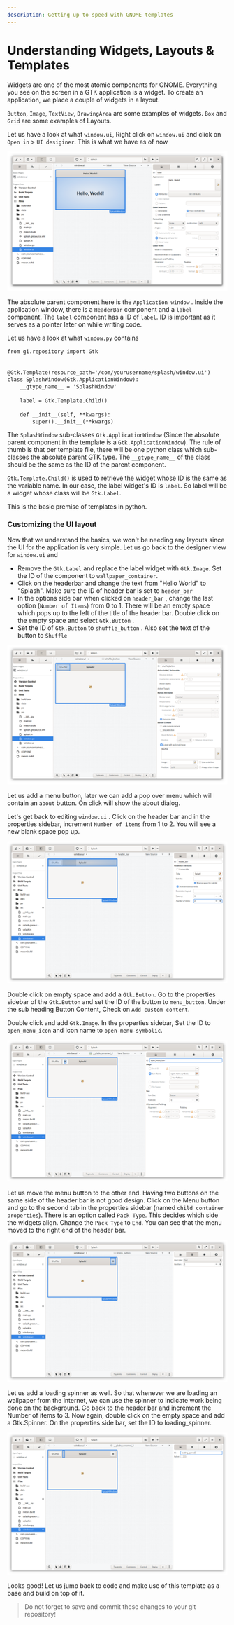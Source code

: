 ```yaml
---
description: Getting up to speed with GNOME templates
---
```


# Understanding Widgets, Layouts & Templates

Widgets are one of the most atomic components for GNOME. Everything you see on the screen in a GTK application is a widget. To create an application, we place a couple of widgets in a layout. 

`Button`, `Image`, `TextView`, `DrawingArea` are some examples of widgets. `Box` and `Grid` are some examples of Layouts.

Let us have a look at what `window.ui`, Right click on `window.ui` and click on `Open in` &gt; `UI desiginer`. This is what we have as of now

![The default hello world template](../.gitbook/assets/image%20%289%29.png)

The absolute parent component here is the `Application window` . Inside the application window, there is a `HeaderBar` component and a `label` component.  The `label` component has a ID of `label`. ID is important as it serves as a pointer later on while writing code. 

Let us have a look at what `window.py` contains

```text
from gi.repository import Gtk


@Gtk.Template(resource_path='/com/yourusername/splash/window.ui')
class SplashWindow(Gtk.ApplicationWindow):
    __gtype_name__ = 'SplashWindow'

    label = Gtk.Template.Child()

    def __init__(self, **kwargs):
        super().__init__(**kwargs)
```

The `SplashWindow` sub-classes `Gtk.ApplicationWindow` \(Since the absolute parent component in the template is a `Gtk.ApplicationWindow`\). The rule of thumb is that per template file, there will be one python class which sub-classes the absolute parent GTK type. The `__gtype_name__` of the class should be the same as the ID of the parent component.

`Gtk.Template.Child()` is used to retrieve the widget whose ID is the same as the variable name. In our case, the label widget's ID is `label`. So label will be a widget whose class will be `Gtk.Label`. 

This is the basic premise of templates in python.

### Customizing the UI layout

Now that we understand the basics, we won't be needing any layouts since the UI for the application is very simple. Let us go back to the designer view for `window.ui` and 

* Remove the `Gtk.Label` and replace the label widget with `Gtk.Image`. Set the ID of the component to `wallpaper_container`.
* Click on the headerbar and change the text from "Hello World" to "Splash". Make sure the ID of header bar is set to `header_bar` 
* In the options side bar when clicked on `header_bar` , change the last option \(`Number of Items`\) from 0 to 1. There will be an empty space which pops up to the left of the title of the header bar. Double click on the empty space and select `Gtk.Button` . 
* Set the ID of `Gtk.Button` to `shuffle_button` . Also set the text of the button to `Shuffle`

![The modified version of the template](../.gitbook/assets/image%20%2810%29.png)

Let us add a menu button, later we can add a pop over menu which will contain an `about` button. On click will show the about dialog.

Let's get back to editing `window.ui` . Click on the header bar and in the properties sidebar, increment `Number of items` from 1 to 2. You will see a new blank space pop up.

![Creating space for the menu button](../.gitbook/assets/image%20%2818%29.png)

Double click on empty space and add a `Gtk.Button`. Go to the properties sidebar of the `Gtk.Button` and set the ID of the button to `menu_button`. Under the sub heading Button Content, Check on `Add custom content`.

Double click and add `Gtk.Image`. In the properties sidebar, Set the ID to `open_menu_icon` and Icon name to `open-menu-symbolic`. 

![Setting the menu icon on the button](../.gitbook/assets/image%20%2820%29.png)

Let us move the menu button to the other end. Having two buttons on the same side of the header bar is not good design. Click on the Menu button and go to the second tab in the properties sidebar \(named `child container properties`\). There is an option called `Pack Type`. This decides which side the widgets align. Change the `Pack Type` to `End`. You can see that the menu moved to the right end of the header bar.

![Packing the button to the end](../.gitbook/assets/image%20%2819%29.png)

Let us add a loading spinner as well. So that whenever we are loading an wallpaper from the internet, we can use the spinner to indicate work being done on the background. Go back to the header bar and increment the Number of items to 3. Now again, double click on the empty space and add a Gtk.Spinner. On the properties side bar, set the ID to loading\_spinner.

![Adding the spinner](../.gitbook/assets/image%20%2817%29.png)

Looks good! Let us jump back to code and make use of this template as a base and build on top of it.

> Do not forget to save and commit these changes to your git repository!

